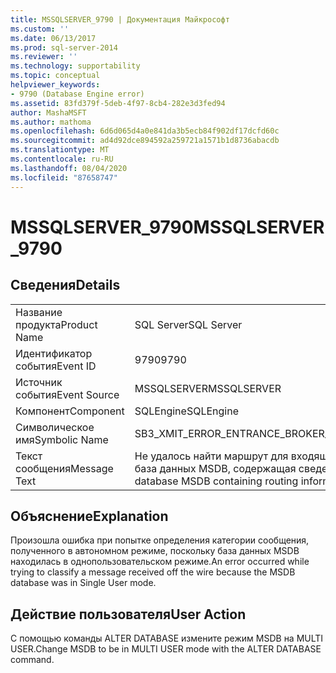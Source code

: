 ```yaml
---
title: MSSQLSERVER_9790 | Документация Майкрософт
ms.custom: ''
ms.date: 06/13/2017
ms.prod: sql-server-2014
ms.reviewer: ''
ms.technology: supportability
ms.topic: conceptual
helpviewer_keywords:
- 9790 (Database Engine error)
ms.assetid: 83fd379f-5deb-4f97-8cb4-282e3d3fed94
author: MashaMSFT
ms.author: mathoma
ms.openlocfilehash: 6d6d065d4a0e841da3b5ecb84f902df17dcfd60c
ms.sourcegitcommit: ad4d92dce894592a259721a1571b1d8736abacdb
ms.translationtype: MT
ms.contentlocale: ru-RU
ms.lasthandoff: 08/04/2020
ms.locfileid: "87658747"
---
```

# <a name="mssqlserver_9790"></a><span data-ttu-id="e6154-102">MSSQLSERVER_9790</span><span class="sxs-lookup"><span data-stu-id="e6154-102">MSSQLSERVER_9790</span></span>
    
## <a name="details"></a><span data-ttu-id="e6154-103">Сведения</span><span class="sxs-lookup"><span data-stu-id="e6154-103">Details</span></span>  
  
|||  
|-|-|  
|<span data-ttu-id="e6154-104">Название продукта</span><span class="sxs-lookup"><span data-stu-id="e6154-104">Product Name</span></span>|<span data-ttu-id="e6154-105">SQL Server</span><span class="sxs-lookup"><span data-stu-id="e6154-105">SQL Server</span></span>|  
|<span data-ttu-id="e6154-106">Идентификатор события</span><span class="sxs-lookup"><span data-stu-id="e6154-106">Event ID</span></span>|<span data-ttu-id="e6154-107">9790</span><span class="sxs-lookup"><span data-stu-id="e6154-107">9790</span></span>|  
|<span data-ttu-id="e6154-108">Источник события</span><span class="sxs-lookup"><span data-stu-id="e6154-108">Event Source</span></span>|<span data-ttu-id="e6154-109">MSSQLSERVER</span><span class="sxs-lookup"><span data-stu-id="e6154-109">MSSQLSERVER</span></span>|  
|<span data-ttu-id="e6154-110">Компонент</span><span class="sxs-lookup"><span data-stu-id="e6154-110">Component</span></span>|<span data-ttu-id="e6154-111">SQLEngine</span><span class="sxs-lookup"><span data-stu-id="e6154-111">SQLEngine</span></span>|  
|<span data-ttu-id="e6154-112">Символическое имя</span><span class="sxs-lookup"><span data-stu-id="e6154-112">Symbolic Name</span></span>|<span data-ttu-id="e6154-113">SB3_XMIT_ERROR_ENTRANCE_BROKER_SINGLE_USER</span><span class="sxs-lookup"><span data-stu-id="e6154-113">SB3_XMIT_ERROR_ENTRANCE_BROKER_SINGLE_USER</span></span>|  
|<span data-ttu-id="e6154-114">Текст сообщения</span><span class="sxs-lookup"><span data-stu-id="e6154-114">Message Text</span></span>|<span data-ttu-id="e6154-115">Не удалось найти маршрут для входящего сообщения.</span><span class="sxs-lookup"><span data-stu-id="e6154-115">Unable to route the incoming message.</span></span> <span data-ttu-id="e6154-116">Системная база данных MSDB, содержащая сведения о маршрутах, находится в режиме SINGLE USER.</span><span class="sxs-lookup"><span data-stu-id="e6154-116">The system database MSDB containing routing information is in SINGLE USER mode.</span></span>|  
  
## <a name="explanation"></a><span data-ttu-id="e6154-117">Объяснение</span><span class="sxs-lookup"><span data-stu-id="e6154-117">Explanation</span></span>  
 <span data-ttu-id="e6154-118">Произошла ошибка при попытке определения категории сообщения, полученного в автономном режиме, поскольку база данных MSDB находилась в однопользовательском режиме.</span><span class="sxs-lookup"><span data-stu-id="e6154-118">An error occurred while trying to classify a message received off the wire because the MSDB database was in Single User mode.</span></span>  
  
## <a name="user-action"></a><span data-ttu-id="e6154-119">Действие пользователя</span><span class="sxs-lookup"><span data-stu-id="e6154-119">User Action</span></span>  
 <span data-ttu-id="e6154-120">С помощью команды ALTER DATABASE измените режим MSDB на MULTI USER.</span><span class="sxs-lookup"><span data-stu-id="e6154-120">Change MSDB to be in MULTI USER mode with the ALTER DATABASE command.</span></span>  
  
  
